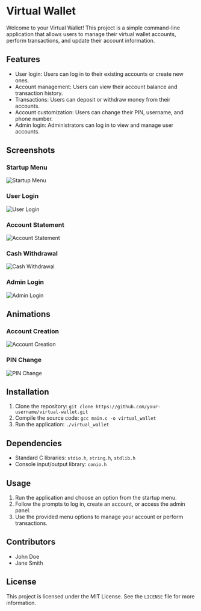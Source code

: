 # Virtual Wallet

Welcome to your Virtual Wallet! This project is a simple command-line application that allows users to manage their virtual wallet accounts, perform transactions, and update their account information.

## Features

- User login: Users can log in to their existing accounts or create new ones.
- Account management: Users can view their account balance and transaction history.
- Transactions: Users can deposit or withdraw money from their accounts.
- Account customization: Users can change their PIN, username, and phone number.
- Admin login: Administrators can log in to view and manage user accounts.

## Screenshots

### Startup Menu

![Startup Menu](images/startup_menu.png)

### User Login

![User Login](images/user_login.png)

### Account Statement

![Account Statement](images/account_statement.png)

### Cash Withdrawal

![Cash Withdrawal](images/cash_withdrawal.png)

### Admin Login

![Admin Login](images/admin_login.png)

## Animations

### Account Creation

![Account Creation](animations/account_creation.gif)

### PIN Change

![PIN Change](animations/pin_change.gif)

## Installation

1. Clone the repository: `git clone https://github.com/your-username/virtual-wallet.git`
2. Compile the source code: `gcc main.c -o virtual_wallet`
3. Run the application: `./virtual_wallet`

## Dependencies

- Standard C libraries: `stdio.h`, `string.h`, `stdlib.h`
- Console input/output library: `conio.h`

## Usage

1. Run the application and choose an option from the startup menu.
2. Follow the prompts to log in, create an account, or access the admin panel.
3. Use the provided menu options to manage your account or perform transactions.

## Contributors

- John Doe
- Jane Smith

## License

This project is licensed under the MIT License. See the `LICENSE` file for more information.
